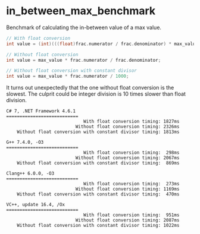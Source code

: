 # in_between_max_benchmark
Benchmark of calculating the in-between value of a max value.

```Cpp
// With float conversion
int value = (int)(((float)frac.numerator / frac.denominator) * max_value);

// Without float conversion
int value = max_value * frac.numerator / frac.denominator;

// Without float conversion with constant divisor
int value = max_value * frac.numerator / 1000;
```

It turns out unexpectedly that the one without float conversion is the slowest. The culprit could be integer division is 10 times slower than float division.

```
C# 7, .NET Framework 4.6.1
===========================
                             With float conversion timing: 1827ms
                          Without float conversion timing: 2326ms
    Without float conversion with constant divisor timing: 1813ms

G++ 7.4.0, -O3
===========================
                             With float conversion timing:  298ms
                          Without float conversion timing: 2067ms
    Without float conversion with constant divisor timing:  869ms
	
Clang++ 6.0.0, -O3
===========================
                             With float conversion timing:  273ms
                          Without float conversion timing: 1169ms
    Without float conversion with constant divisor timing:  470ms

VC++, update 16.4, /Ox
===========================
                             With float conversion timing:  951ms
                          Without float conversion timing: 2087ms
    Without float conversion with constant divisor timing: 1022ms
```

